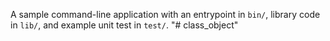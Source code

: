 A sample command-line application with an entrypoint in `bin/`, library code
in `lib/`, and example unit test in `test/`.
"# class_object" 
